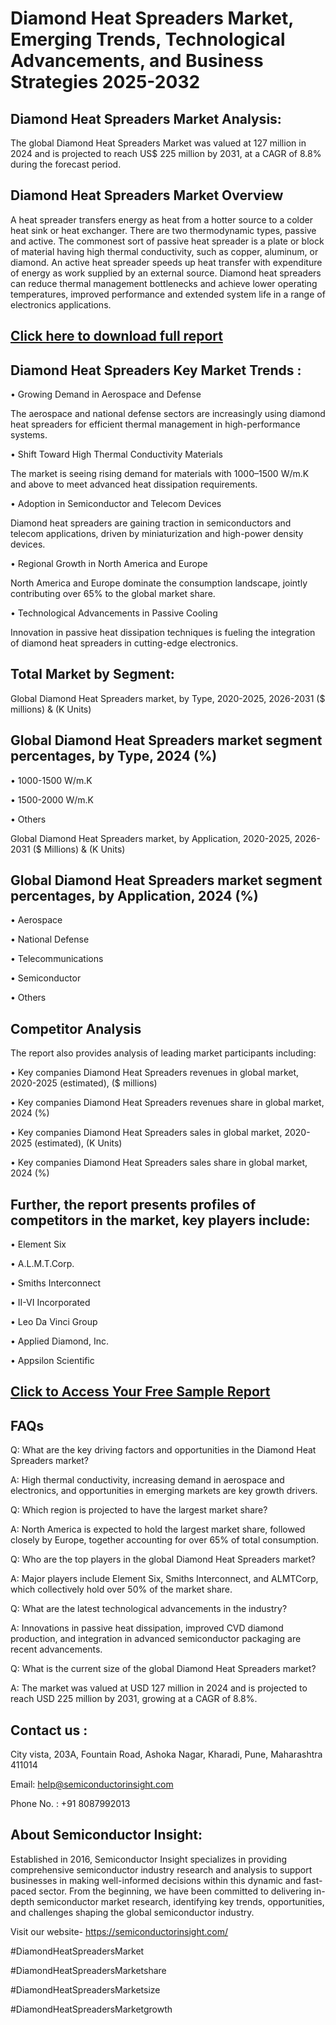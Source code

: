 Diamond Heat Spreaders Market, Emerging Trends, Technological Advancements, and Business Strategies 2025-2032
=
Diamond Heat Spreaders Market Analysis:
-
The global Diamond Heat Spreaders Market was valued at 127 million in 2024 and is projected to reach US$ 225 million by 2031, at a CAGR of 8.8% during the forecast period.

Diamond Heat Spreaders Market Overview
-
A heat spreader transfers energy as heat from a hotter source to a colder heat sink or heat exchanger. There are two thermodynamic types, passive and active. The commonest sort of passive heat spreader is a plate or block of material having high thermal conductivity, such as copper, aluminum, or diamond. An active heat spreader speeds up heat transfer with expenditure of energy as work supplied by an external source. Diamond heat spreaders can reduce thermal management bottlenecks and achieve lower operating temperatures, improved performance and extended system life in a range of electronics applications.

[Click here to download full report](https://semiconductorinsight.com/report/diamond-heat-spreaders-market/)
-
Diamond Heat Spreaders Key Market Trends  :
-
•	Growing Demand in Aerospace and Defense

The aerospace and national defense sectors are increasingly using diamond heat spreaders for efficient thermal management in high-performance systems.

•	Shift Toward High Thermal Conductivity Materials

The market is seeing rising demand for materials with 1000–1500 W/m.K and above to meet advanced heat dissipation requirements.

•	Adoption in Semiconductor and Telecom Devices

Diamond heat spreaders are gaining traction in semiconductors and telecom applications, driven by miniaturization and high-power density devices.

•	Regional Growth in North America and Europe

North America and Europe dominate the consumption landscape, jointly contributing over 65% to the global market share.

•	Technological Advancements in Passive Cooling

Innovation in passive heat dissipation techniques is fueling the integration of diamond heat spreaders in cutting-edge electronics.

Total Market by Segment:
-
Global Diamond Heat Spreaders market, by Type, 2020-2025, 2026-2031 ($ millions) & (K Units)

Global Diamond Heat Spreaders market segment percentages, by Type, 2024 (%)
-
•	1000-1500 W/m.K

•	1500-2000 W/m.K

•	Others

Global Diamond Heat Spreaders market, by Application, 2020-2025, 2026-2031 ($ Millions) & (K Units)

Global Diamond Heat Spreaders market segment percentages, by Application, 2024 (%)
-
•	Aerospace

•	National Defense

•	Telecommunications

•	Semiconductor

•	Others

Competitor Analysis
-
The report also provides analysis of leading market participants including:

•	Key companies Diamond Heat Spreaders revenues in global market, 2020-2025 (estimated), ($ millions)

•	Key companies Diamond Heat Spreaders revenues share in global market, 2024 (%)

•	Key companies Diamond Heat Spreaders sales in global market, 2020-2025 (estimated), (K Units)

•	Key companies Diamond Heat Spreaders sales share in global market, 2024 (%)

Further, the report presents profiles of competitors in the market, key players include:
-
•	Element Six

•	A.L.M.T.Corp.

•	Smiths Interconnect

•	II-VI Incorporated

•	Leo Da Vinci Group

•	Applied Diamond, Inc.

•	Appsilon Scientific

[Click to Access Your Free Sample Report](https://semiconductorinsight.com/report/diamond-heat-spreaders-market/)
-
FAQs
-
Q: What are the key driving factors and opportunities in the Diamond Heat Spreaders market?

A: High thermal conductivity, increasing demand in aerospace and electronics, and opportunities in emerging markets are key growth drivers.

Q: Which region is projected to have the largest market share?

A: North America is expected to hold the largest market share, followed closely by Europe, together accounting for over 65% of total consumption.

Q: Who are the top players in the global Diamond Heat Spreaders market?

A: Major players include Element Six, Smiths Interconnect, and ALMTCorp, which collectively hold over 50% of the market share.

Q: What are the latest technological advancements in the industry?

A: Innovations in passive heat dissipation, improved CVD diamond production, and integration in advanced semiconductor packaging are recent advancements.

Q: What is the current size of the global Diamond Heat Spreaders market?

A: The market was valued at USD 127 million in 2024 and is projected to reach USD 225 million by 2031, growing at a CAGR of 8.8%.

Contact us : 
-
City vista, 203A, Fountain Road, Ashoka Nagar, Kharadi, Pune, Maharashtra 411014

Email: help@semiconductorinsight.com

Phone No. : +91 8087992013

About Semiconductor Insight:
-
Established in 2016, Semiconductor Insight specializes in providing comprehensive semiconductor industry research and analysis to support businesses in making well-informed decisions within this dynamic and fast-paced sector. From the beginning, we have been committed to delivering in-depth semiconductor market research, identifying key trends, opportunities, and challenges shaping the global semiconductor industry.

Visit our website- https://semiconductorinsight.com/

#DiamondHeatSpreadersMarket 

#DiamondHeatSpreadersMarketshare

#DiamondHeatSpreadersMarketsize

#DiamondHeatSpreadersMarketgrowth 
 
 

